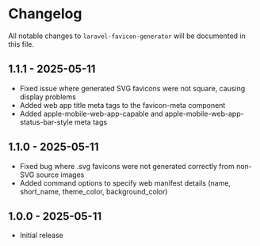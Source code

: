 # Changelog

All notable changes to `laravel-favicon-generator` will be documented in this file.

## 1.1.1 - 2025-05-11

- Fixed issue where generated SVG favicons were not square, causing display problems
- Added web app title meta tags to the favicon-meta component
- Added apple-mobile-web-app-capable and apple-mobile-web-app-status-bar-style meta tags

## 1.1.0 - 2025-05-11

- Fixed bug where .svg favicons were not generated correctly from non-SVG source images
- Added command options to specify web manifest details (name, short_name, theme_color, background_color)

## 1.0.0 - 2025-05-11

- Initial release
